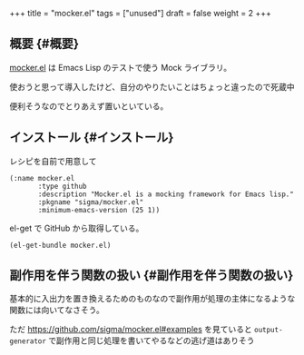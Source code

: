 +++
title = "mocker.el"
tags = ["unused"]
draft = false
weight = 2
+++

## 概要 {#概要}

[mocker.el](https://github.com/sigma/mocker.el) は Emacs Lisp のテストで使う Mock ライブラリ。

使おうと思って導入したけど、自分のやりたいことはちょっと違ったので死蔵中

便利そうなのでとりあえず置いといている。


## インストール {#インストール}

レシピを自前で用意して

```emacs-lisp
(:name mocker.el
       :type github
       :description "Mocker.el is a mocking framework for Emacs lisp."
       :pkgname "sigma/mocker.el"
       :minimum-emacs-version (25 1))
```

el-get で GitHub から取得している。

```emacs-lisp
(el-get-bundle mocker.el)
```


## 副作用を伴う関数の扱い {#副作用を伴う関数の扱い}

基本的に入出力を置き換えるためのものなので副作用が処理の主体になるような関数には向いてなさそう。

ただ <https://github.com/sigma/mocker.el#examples> を見ていると
`output-generator` で副作用と同じ処理を書いてやるなどの逃げ道はありそう
